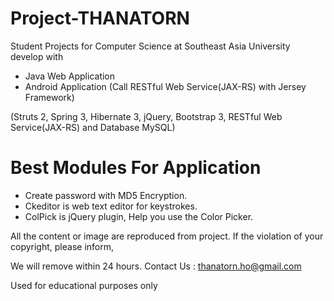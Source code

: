 Project-THANATORN
=================

Student Projects for Computer Science at Southeast Asia University develop with
- Java Web Application 
- Android Application (Call RESTful Web Service(JAX-RS) with Jersey Framework)

(Struts 2, Spring 3, Hibernate 3, jQuery, Bootstrap 3, RESTful Web Service(JAX-RS) and Database MySQL)

Best Modules For Application
=================
- Create password with MD5 Encryption.
- Ckeditor is web text editor for keystrokes.
- ColPick is jQuery plugin, Help you use the Color Picker.

All the content or image are reproduced from project. If the violation of your copyright, please inform, 

We will remove within 24 hours. Contact Us : thanatorn.ho@gmail.com

Used for educational purposes only
